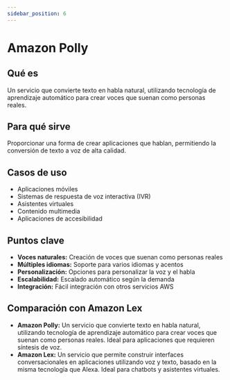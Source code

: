 ```yaml
---
sidebar_position: 6
---
```


# Amazon Polly

## Qué es
Un servicio que convierte texto en habla natural, utilizando tecnología de aprendizaje automático para crear voces que suenan como personas reales.

## Para qué sirve
Proporcionar una forma de crear aplicaciones que hablan, permitiendo la conversión de texto a voz de alta calidad.

## Casos de uso
- Aplicaciones móviles
- Sistemas de respuesta de voz interactiva (IVR)
- Asistentes virtuales
- Contenido multimedia
- Aplicaciones de accesibilidad

## Puntos clave
- **Voces naturales:** Creación de voces que suenan como personas reales
- **Múltiples idiomas:** Soporte para varios idiomas y acentos
- **Personalización:** Opciones para personalizar la voz y el habla
- **Escalabilidad:** Escalado automático según la demanda
- **Integración:** Fácil integración con otros servicios AWS

## Comparación con Amazon Lex
- **Amazon Polly:** Un servicio que convierte texto en habla natural, utilizando tecnología de aprendizaje automático para crear voces que suenan como personas reales. Ideal para aplicaciones que requieren síntesis de voz.
- **Amazon Lex:** Un servicio que permite construir interfaces conversacionales en aplicaciones utilizando voz y texto, basado en la misma tecnología que Alexa. Ideal para chatbots y asistentes virtuales. 